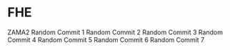 # FHE
ZAMA2
Random Commit 1
Random Commit 2
Random Commit 3
Random Commit 4
Random Commit 5
Random Commit 6
Random Commit 7
